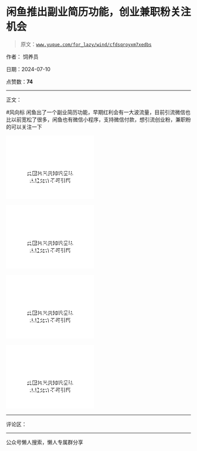 # 闲鱼推出副业简历功能，创业兼职粉关注机会

> 原文：[`www.yuque.com/for_lazy/wind/cfdsqroyxm7xedbs`](https://www.yuque.com/for_lazy/wind/cfdsqroyxm7xedbs)

作者： 饲养员

日期：2024-07-10

点赞数：**74**

* * *

正文：

#风向标
闲鱼出了一个副业简历功能，早期红利会有一大波流量，目前引流微信也比以前宽松了很多，闲鱼也有微信小程序，支持微信付款，想引流创业粉，兼职粉的可以关注一下

![](img/eeeca7c82596ae3fdea3c125deec24ab.png "None")

![](img/3313413a37d0225d42917ff090d8e863.png "None")

![](img/79ffbeebdee1ef763688dd216b992a9f.png "None")

![](img/2630e3c494879cbb5ff963bad5fe457d.png "None")

* * *

评论区：

* * *

公众号懒人搜索，懒人专属群分享